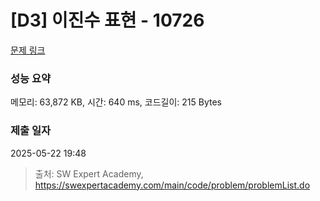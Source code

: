 # [D3] 이진수 표현 - 10726 

[문제 링크](https://swexpertacademy.com/main/code/problem/problemDetail.do?contestProbId=AXRSXf_a9qsDFAXS) 

### 성능 요약

메모리: 63,872 KB, 시간: 640 ms, 코드길이: 215 Bytes

### 제출 일자

2025-05-22 19:48



> 출처: SW Expert Academy, https://swexpertacademy.com/main/code/problem/problemList.do